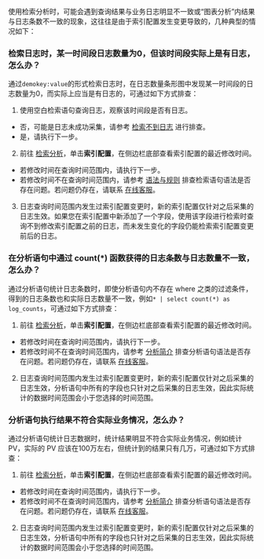使用检索分析时，可能会遇到查询结果与业务日志明显不一致或“图表分析”内结果与日志条数不一致的现象，这往往是由于索引配置发生变更导致的，几种典型的情况如下：

### 检索日志时，某一时间段日志数量为0，但该时间段实际上是有日志，怎么办？

通过`demokey:value`的形式检索日志时，在日志数量条形图中发现某一时间段的日志数量为0，而实际上应当是有日志的，可通过如下方式排查：
1. 使用空白检索语句查询日志，观察该时间段是否有日志。
 - 否，可能是日志未成功采集，请参考 [检索不到日志](https://intl.cloud.tencent.com/document/product/614/38446) 进行排查。
 - 是，请执行下一步。
2. 前往 [检索分析](https://console.cloud.tencent.com/cls/search)，单击**索引配置**，在侧边栏底部查看索引配置的最近修改时间。

 - 若修改时间在查询时间范围内，请执行下一步。
 - 若修改时间不在查询时间范围内，请参考 [语法与规则](https://intl.cloud.tencent.com/document/product/614/30439) 排查检索语句语法是否存在问题。若问题仍存在，请联系 [在线客服](https://intl.cloud.tencent.com/contact-sales)。
3. 日志查询时间范围内发生过索引配置变更时，新的索引配置仅针对之后采集的日志生效。如果您在索引配置中新添加了一个字段，使用该字段进行检索时查询不到修改索引配置之前的日志，而未发生变化的字段仍能检索索引配置变更前后的日志。


### 在分析语句中通过 count(\*) 函数获得的日志条数与日志数量不一致，怎么办？

通过分析语句统计日志条数时，即使分析语句内不存在 where 之类的过滤条件，得到的日志条数也和实际日志数量不一致，例如`* | select count(*) as log_counts`，可通过如下方式排查：
1. 前往 [检索分析](https://console.cloud.tencent.com/cls/search)，单击**索引配置**，在侧边栏底部查看索引配置的最近修改时间。

- 若修改时间在查询时间范围内，请执行下一步。
- 若修改时间不在查询时间范围内，请参考 [分析简介](https://intl.cloud.tencent.com/document/product/614/37803) 排查分析语句语法是否存在问题。若问题仍存在，请联系 [在线客服](https://intl.cloud.tencent.com/contact-sales)。
2. 日志查询时间范围内发生过索引配置变更时，新的索引配置仅针对之后采集的日志生效，分析语句中所有的字段也只针对之后采集的日志生效，因此实际统计的数据时间范围会小于您选择的时间范围。


### 分析语句执行结果不符合实际业务情况，怎么办？

通过分析语句统计日志数据时，统计结果明显不符合实际业务情况，例如统计 PV，实际的 PV 应该在100万左右，但统计到的结果只有几万，可通过如下方式排查：

1. 前往 [检索分析](https://console.cloud.tencent.com/cls/search)，单击**索引配置**，在侧边栏底部查看索引配置的最近修改时间。

 - 若修改时间在查询时间范围内，请执行下一步。
 - 若修改时间不在查询时间范围内，请参考 [分析简介](https://intl.cloud.tencent.com/document/product/614/37803) 排查分析语句语法是否存在问题。若问题仍存在，请联系 [在线客服](https://intl.cloud.tencent.com/contact-sales)。
2. 日志查询时间范围内发生过索引配置变更时，新的索引配置仅针对之后采集的日志生效，分析语句中所有的字段也只针对之后采集的日志生效，因此实际统计的数据时间范围会小于您选择的时间范围。
